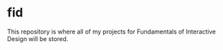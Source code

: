 # fid

This repository is where all of my projects for Fundamentals of Interactive Design will be stored.
